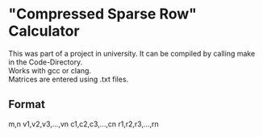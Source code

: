 <h1>"Compressed Sparse Row" Calculator</h1>
<p>
  This was part of a project in university. It can be compiled by calling make in the Code-Directory. <br>
  Works with gcc or clang. <br>
  Matrices are entered using .txt files. <br>
</p>
<h2>Format</h2>
<p>
  m,n
  v1,v2,v3,...,vn
  c1,c2,c3,...,cn
  r1,r2,r3,...,rn
</p>

